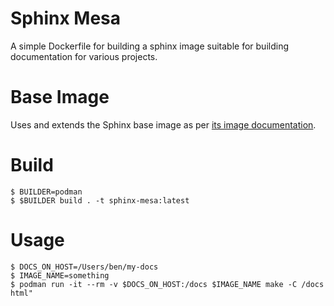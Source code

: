 # Sphinx Mesa
A simple Dockerfile for building a sphinx image suitable for building documentation for various projects.

# Base Image
Uses and extends the Sphinx base image as per [its image documentation](https://hub.docker.com/r/sphinxdoc/sphinx).

# Build
```
$ BUILDER=podman
$ $BUILDER build . -t sphinx-mesa:latest
```

# Usage
```
$ DOCS_ON_HOST=/Users/ben/my-docs
$ IMAGE_NAME=something
$ podman run -it --rm -v $DOCS_ON_HOST:/docs $IMAGE_NAME make -C /docs html"
```